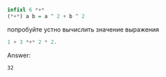 ```haskell
infixl 6 *+*
(*+*) a b = a ^ 2 + b ^ 2
```
попробуйте устно вычислить значение выражения

```haskell
1 + 3 *+* 2 * 2.
```

Answer:

```
32
```